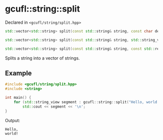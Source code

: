 # gcufl::string::split
Declared in `<gcufl/string/split.hpp>`
```cpp
std::vector<std::string> split(const std::string& string, const char delimiter) noexcept;

std::vector<std::string> split(const std::string& string, std::string_view delimiter = "") noexcept;

std::vector<std::string> split(const std::string& string, const std::regex& delimiter) noexcept;
```
Splits a string into a vector of strings.
## Example
```cpp
#include <gcufl/string/split.hpp>
#include <string>

int main() {
	for (std::string_view segment : gcufl::string::split("Hello, world!", ' '))
		std::cout << segment << '\n';
}
```
Output:
```
Hello,
world!
```
